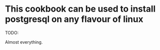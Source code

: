 # This cookbook can be used to install postgresql on any flavour of linux

TODO: 

Almost everything.

